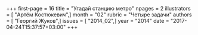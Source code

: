 +++
first-page = 16
title = "Угадай станцию метро"
npages = 2
illustrators = [ "Артём Костюкевич",]
month = "02"
rubric = "Четыре задачи"
authors = [ "Георгий Жуков",]
issues = [ "2014_02",]
year = "2014"
date = "2017-04-24T15:37:57+03:00"
+++
